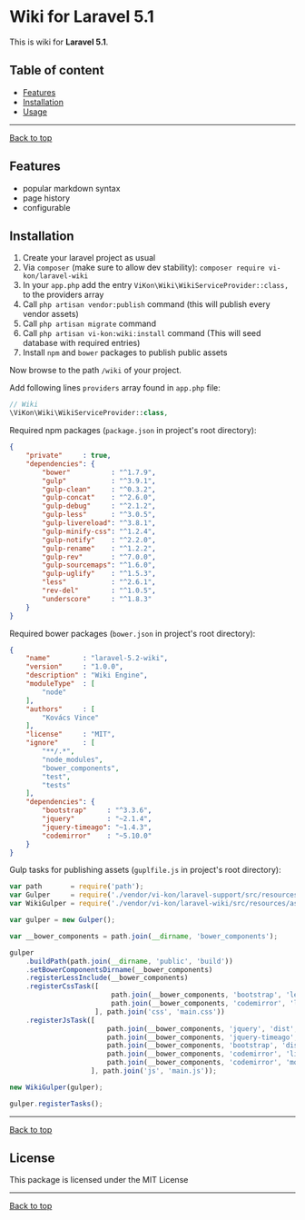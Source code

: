 # Wiki for Laravel 5.1

This is wiki for **Laravel 5.1**.

## Table of content

* [Features](#features)
* [Installation](#installation)
* [Usage](#usage)

---
[Back to top][url]

## Features

* popular markdown syntax
* page history
* configurable

## Installation

1. Create your laravel project as usual
2. Via `composer` (make sure to allow dev stability): `composer require vi-kon/laravel-wiki`
3. In your `app.php` add the entry `ViKon\Wiki\WikiServiceProvider::class,` to the providers array
4. Call `php artisan vendor:publish` command (this will publish every vendor assets)
4. Call `php artisan migrate` command
5. Call `php artisan vi-kon:wiki:install` command (This will seed database with required entries)
6. Install `npm` and `bower` packages to publish public assets

Now browse to the path `/wiki` of your project.

Add following lines `providers` array found in `app.php` file:

```php
// Wiki
\ViKon\Wiki\WikiServiceProvider::class,
```

Required npm packages (`package.json` in project's root directory):

```json
{
    "private"     : true,
    "dependencies": {
        "bower"          : "^1.7.9",
        "gulp"           : "^3.9.1",
        "gulp-clean"     : "^0.3.2",
        "gulp-concat"    : "^2.6.0",
        "gulp-debug"     : "^2.1.2",
        "gulp-less"      : "^3.0.5",
        "gulp-livereload": "^3.8.1",
        "gulp-minify-css": "^1.2.4",
        "gulp-notify"    : "^2.2.0",
        "gulp-rename"    : "^1.2.2",
        "gulp-rev"       : "^7.0.0",
        "gulp-sourcemaps": "^1.6.0",
        "gulp-uglify"    : "^1.5.3",
        "less"           : "^2.6.1",
        "rev-del"        : "^1.0.5",
        "underscore"     : "^1.8.3"
    }
}
```

Required bower packages (`bower.json` in project's root directory):

```json
{
    "name"        : "laravel-5.2-wiki",
    "version"     : "1.0.0",
    "description" : "Wiki Engine",
    "moduleType"  : [
        "node"
    ],
    "authors"     : [
        "Kovács Vince"
    ],
    "license"     : "MIT",
    "ignore"      : [
        "**/.*",
        "node_modules",
        "bower_components",
        "test",
        "tests"
    ],
    "dependencies": {
        "bootstrap"     : "^3.3.6",
        "jquery"        : "~2.1.4",
        "jquery-timeago": "~1.4.3",
        "codemirror"    : "~5.10.0"
    }
}
```

Gulp tasks for publishing assets (`guplfile.js` in project's root directory):

```js
var path       = require('path');
var Gulper     = require('./vendor/vi-kon/laravel-support/src/resources/assets/Gulper');
var WikiGulper = require('./vendor/vi-kon/laravel-wiki/src/resources/assets/WikiGulper');

var gulper = new Gulper();

var __bower_components = path.join(__dirname, 'bower_components');

gulper
    .buildPath(path.join(__dirname, 'public', 'build'))
    .setBowerComponentsDirname(__bower_components)
    .registerLessInclude(__bower_components)
    .registerCssTask([
                         path.join(__bower_components, 'bootstrap', 'less', 'bootstrap.less'),
                         path.join(__bower_components, 'codemirror', 'lib', 'codemirror.css')
                     ], path.join('css', 'main.css'))
    .registerJsTask([
                        path.join(__bower_components, 'jquery', 'dist', 'jquery.js'),
                        path.join(__bower_components, 'jquery-timeago', 'jquery.timeago.js'),
                        path.join(__bower_components, 'bootstrap', 'dist', 'js', 'bootstrap.js'),
                        path.join(__bower_components, 'codemirror', 'lib', 'codemirror.js'),
                        path.join(__bower_components, 'codemirror', 'mode', 'markdown', 'markdown.js')
                    ], path.join('js', 'main.js'));

new WikiGulper(gulper);

gulper.registerTasks();

```


---
[Back to top][url]

## License

This package is licensed under the MIT License

---
[Back to top][url]

[url]: #wiki-for-laravel-5
